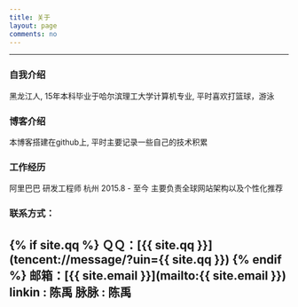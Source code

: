```yaml
---
title: 关于
layout: page
comments: no
---
```


---

### 自我介绍
黑龙江人, 15年本科毕业于哈尔滨理工大学计算机专业, 平时喜欢打篮球，游泳

### 博客介绍
本博客搭建在github上, 平时主要记录一些自己的技术积累

### 工作经历
阿里巴巴 研发工程师 杭州 2015.8 - 至今 主要负责全球网站架构以及个性化推荐

### 联系方式：
{% if site.qq %}
ＱＱ：[{{ site.qq }}](tencent://message/?uin={{ site.qq }})
{% endif %}
邮箱：[{{ site.email }}](mailto:{{ site.email }})
linkin : 陈禹
脉脉 : 陈禹
----
